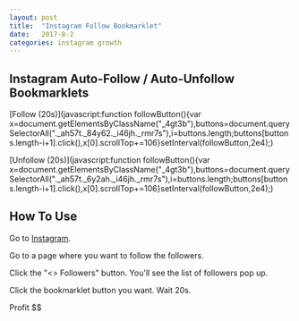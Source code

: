```yaml
---
layout: post
title:  "Instagram Follow Bookmarklet"
date:   2017-8-2
categories: instagram growth
---
```


## Instagram Auto-Follow / Auto-Unfollow Bookmarklets

[Follow (20s)](javascript:function followButton(){var x=document.getElementsByClassName("_4gt3b"),buttons=document.querySelectorAll("._ah57t._84y62._i46jh._rmr7s"),i=buttons.length;buttons[buttons.length-i+1].click(),x[0].scrollTop+=106}setInterval(followButton,2e4);)

[Unfollow (20s)](javascript:function followButton(){var x=document.getElementsByClassName("_4gt3b"),buttons=document.querySelectorAll("._ah57t._6y2ah._i46jh._rmr7s"),i=buttons.length;buttons[buttons.length-i+1].click(),x[0].scrollTop+=106}setInterval(followButton,2e4);)

## How To Use

Go to [Instagram](https://instagram.com).

Go to a page where you want to follow the followers.

Click the "<<some number>> Followers" button. You'll see the list of followers pop up.

Click the bookmarklet button you want. Wait 20s.

Profit $$

